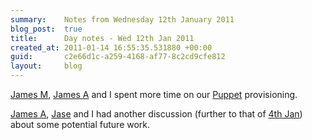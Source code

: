 ```yaml
---
summary:    Notes from Wednesday 12th January 2011
blog_post:  true
title:      Day notes - Wed 12th Jan 2011
created_at: 2011-01-14 16:55:35.531880 +00:00
guid:       c2e66d1c-a259-4168-af77-8c2cd9cfe812
layout:     blog
---
```

  [James M](http://jamesmead.org/), [James A](http://interblah.net/) and I spent more time on our [Puppet](http://www.puppetlabs.com/) provisioning.

  [James A](http://interblah.net/), [Jase](http://jasoncale.com/) and I had another discussion (further to that of [4th Jan](/blog/2011-01-04-day-notes)) about some potential future work.

